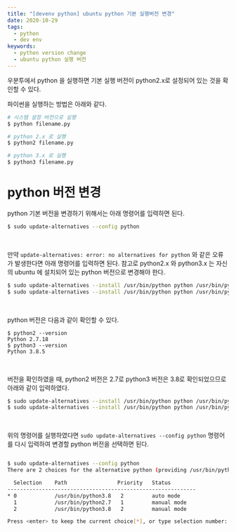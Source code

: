```yaml
---
title: "[devenv python] ubuntu python 기본 실행버전 변경"
date: 2020-10-29
tags:
  - python
  - dev env
keywords:
  - python version change
  - ubuntu python 실행 버전
---
```


우분투에서 python 을 실행하면 기본 실행 버전이 python2.x로 설정되어 있는 것을 확인할 수 있다.


파이썬을 실행하는 방법은 아래와 같다.

```bash
# 시스템 설정 버전으로 실행
$ python filename.py

# python 2.x 로 실행
$ python2 filename.py

# python 3.x 로 실행
$ python3 filename.py
```


# python 버전 변경

python 기본 버전을 변경하기 위해서는 아래 명령어를 입력하면 된다.

```bash
$ sudo update-alternatives --config python
```

<br>


만약 ``update-alternatives: error: no alternatives for python`` 와 같은 오류가 발생한다면 아래 명령어를 입력하면 된다.
참고로 python2.x 와 python3.x 는 자신의 ubuntu 에 설치되어 있는 python 버전으로 변경해야 한다.

```bash
$ sudo update-alternatives --install /usr/bin/python python /usr/bin/python2.x 1
$ sudo update-alternatives --install /usr/bin/python python /usr/bin/python3.x 2
```

<br>

python 버전은 다음과 같이 확인할 수 있다.

```
$ python2 --version
Python 2.7.18
$ python3 --version
Python 3.8.5
```

<br>

버전을 확인하였을 때, python2 버전은 2.7로 python3 버전은 3.8로 확인되었으므로 아래와 같이 입력하였다.

```bash
$ sudo update-alternatives --install /usr/bin/python python /usr/bin/python2.7 1 
$ sudo update-alternatives --install /usr/bin/python python /usr/bin/python3.8 2
```

<br>

위의 명령어를 실행하였다면 ``sudo update-alternatives --config python`` 명령어를 다시 입력하여 변경할 python 버전을 선택하면 된다.

```bash

$ sudo update-alternatives --config python
There are 2 choices for the alternative python (providing /usr/bin/python).

  Selection    Path                Priority   Status
------------------------------------------------------------
* 0            /usr/bin/python3.8   2         auto mode
  1            /usr/bin/python2.7   1         manual mode
  2            /usr/bin/python3.8   2         manual mode

Press <enter> to keep the current choice[*], or type selection number: 2

```